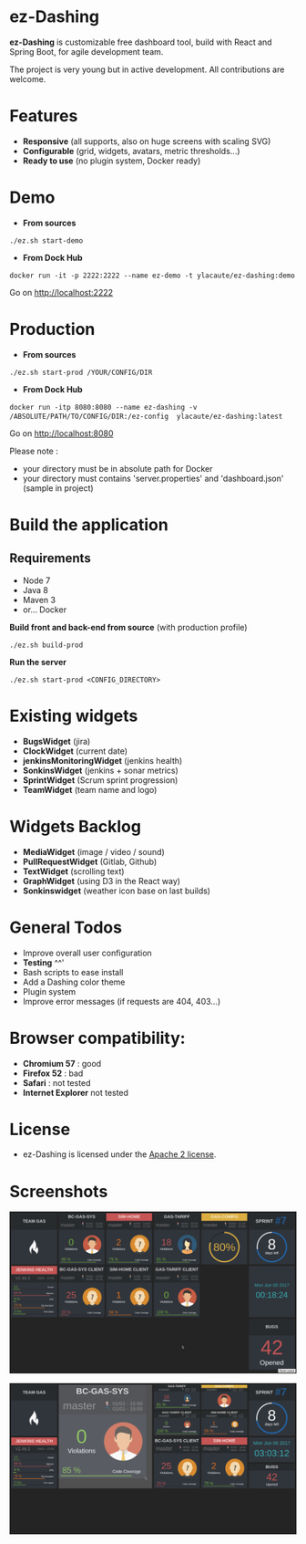 # ez-Dashing

__ez-Dashing__ is customizable free dashboard tool, build with React and Spring Boot, for agile development team.

The project is very young but in active development. All contributions are welcome.

# Features
 - __Responsive__ (all supports, also on huge screens with scaling SVG)
 - __Configurable__ (grid, widgets, avatars, metric thresholds...)
 - __Ready to use__ (no plugin system, Docker ready)

# Demo

- __From sources__
```
./ez.sh start-demo
```
- __From Dock Hub__
```
docker run -it -p 2222:2222 --name ez-demo -t ylacaute/ez-dashing:demo
```
Go on [http://localhost:2222](http://localhost:2222)

# Production

- __From sources__
```
./ez.sh start-prod /YOUR/CONFIG/DIR
```
- __From Dock Hub__
```
docker run -itp 8080:8080 --name ez-dashing -v /ABSOLUTE/PATH/TO/CONFIG/DIR:/ez-config  ylacaute/ez-dashing:latest
```

Go on [http://localhost:8080](http://localhost:8080)

Please note :
 - your directory must be in absolute path for Docker
 - your directory must contains 'server.properties' and 'dashboard.json' (sample in project)

# Build the application

## Requirements
 - Node 7
 - Java 8
 - Maven 3
 - or... Docker

__Build front and back-end from source__ (with production profile)
```
./ez.sh build-prod
```
__Run the server__ 
```
./ez.sh start-prod <CONFIG_DIRECTORY>
```

 
# Existing widgets
 - __BugsWidget__ (jira) 
 - __ClockWidget__ (current date)
 - __jenkinsMonitoringWidget__ (jenkins health)
 - __SonkinsWidget__ (jenkins + sonar metrics)
 - __SprintWidget__ (Scrum sprint progression)
 - __TeamWidget__ (team name and logo)

# Widgets Backlog
 - __MediaWidget__ (image / video / sound)
 - __PullRequestWidget__ (Gitlab, Github)
 - __TextWidget__ (scrolling text)
 - __GraphWidget__ (using D3 in the React way)
 - __Sonkinswidget__ (weather icon base on last builds)
 
# General Todos
 - Improve overall user configuration
 - __Testing__ ^^'
 - Bash scripts to ease install 
 - Add a Dashing color theme
 - Plugin system
 - Improve error messages (if requests are 404, 403...)
 
# Browser compatibility: 
 - __Chromium 57__ : good
 - __Firefox 52__ : bad
 - __Safari__ : not tested
 - __Internet Explorer__ not tested

# License
 - ez-Dashing is licensed under the [Apache 2 license](/LICENSE).

# Screenshots

![Screenshot](/ez-client/screenshot.png)

![Screenshot](/ez-client/screenshot_resize.png)
